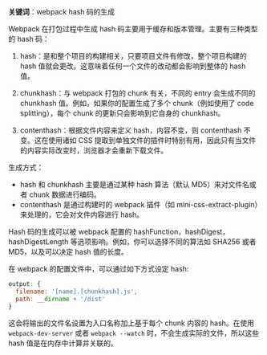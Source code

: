 **关键词**：webpack hash 码的生成

Webpack 在打包过程中生成 hash 码主要用于缓存和版本管理。主要有三种类型的 hash 码：

1. hash：是和整个项目的构建相关，只要项目文件有修改，整个项目构建的 hash 值就会更改。这意味着任何一个文件的改动都会影响到整体的 hash 值。

2. chunkhash：与 webpack 打包的 chunk 有关，不同的 entry 会生成不同的 chunkhash 值。例如，如果你的配置生成了多个 chunk（例如使用了 code splitting），每个 chunk 的更新只会影响到它自身的 chunkhash。

3. contenthash：根据文件内容来定义 hash，内容不变，则 contenthash 不变。这在使用诸如 CSS 提取到单独文件的插件时特别有用，因此只有当文件的内容实际改变时，浏览器才会重新下载文件。

生成方式：

- hash 和 chunkhash 主要是通过某种 hash 算法（默认 MD5）来对文件名或者 chunk 数据进行编码。
- contenthash 是通过构建时的 webpack 插件（如 mini-css-extract-plugin）来处理的，它会对文件内容进行 hash。

Hash 码的生成可以被 webpack 配置的 hashFunction，hashDigest，hashDigestLength 等选项影响。例如，你可以选择不同的算法如 SHA256 或者 MD5，以及可以决定 hash 值的长度。

在 webpack 的配置文件中，可以通过如下方式设定 hash:

```javascript
output: {
  filename: '[name].[chunkhash].js',
  path: __dirname + '/dist'
}
```

这会将输出的文件名设置为入口名称加上基于每个 chunk 内容的 hash。在使用 `webpack-dev-server` 或者 `webpack --watch` 时，不会生成实际的文件，所以这些 hash 值是在内存中计算并关联的。
